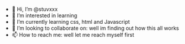 - 👋 Hi, I’m @stuvxxx
- 👀 I’m interested in learning
- 🌱 I’m currently learning css, html and Javascript
- 💞️ I’m looking to collaborate on: well im finding out how this all works
- 📫 How to reach me: well let me reach myself first

<!---
stuvxxx/stuvxxx is a ✨ special ✨ repository because its `README.md` (this file) appears on your GitHub profile.
You can click the Preview link to take a look at your changes.
--->
